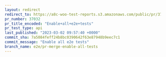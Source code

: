 ```yaml
---
layout: redirect
redirect_to: https://a8c-woo-test-reports.s3.amazonaws.com/public/pr/37032/api/index.html
pr_number: 37032
pr_title_encoded: "Enable+all+e2e+tests"
pr_test_type: api
last_published: "2023-03-02 09:57:40 +0000"
commit_sha: 7a5084feff24b8bc0390642f63e87948b9eec7c1
commit_message: "Enable all e2e tests"
branch_name: e2e/pr-merge-enable-all-tests
---
```

